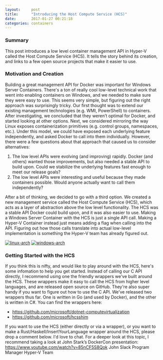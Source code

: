 ```yaml
---
layout:     post
title:      "Introducing the Host Compute Service (HCS)"
date:       2017-01-27 00:21:18
categories: containers
---
```

### Summary

This post introduces a low level container management API in Hyper-V called the Host Compute Service (HCS). It tells the story behind its creation, and links to a few open source projects that make it easier to use.

### Motivation and Creation

Building a great management API for Docker was important for Windows Server Containers. There's a ton of really cool low-level technical work that went into enabling containers on Windows, and we needed to make sure they were easy to use. This seems very simple, but figuring out the right approach was surprisingly tricky. Our first thought was to extend our existing management technologies (e.g. WMI, PowerShell) to containers. After investigating, we concluded that they weren’t optimal for Docker, and started looking at other options. Next, we considered mirroring the way Linux exposes containerization primitives (e.g. control groups, namespaces, etc.). Under this model, we could have exposed each underlying feature independently, and asked Docker to call into them individually. However, there were a few questions about that approach that caused us to consider alternatives: 

  1. The low level APIs were evolving (and improving) rapidly. Docker (and others) wanted those improvements, but also needed a stable API to build upon. Could we stabilize the underlying features fast enough to meet our release goals?
  2. The low level APIs were interesting and useful because they made containers possible. Would anyone actually want to call them independently?

After a bit of thinking, we decided to go with a third option. We created a new management service called the Host Compute Service (HCS), which acts as a layer of abstraction above the low level functionality. The HCS was a stable API Docker could build upon, and it was also easier to use. Making a Windows Server Container with the HCS is just a single API call. Making a Hyper-V Container instead just means adding a flag when calling into the API. Figuring out how those calls translate into actual low-level implementation is something the Hyper-V team has already figured out. 

[![linux-arch](https://msdnshared.blob.core.windows.net/media/2017/01/Linux-Arch-1024x698.png)](https://msdnshared.blob.core.windows.net/media/2017/01/Linux-Arch.png) [![windows-arch](https://msdnshared.blob.core.windows.net/media/2017/01/Windows-Arch2-1024x718.png)](https://msdnshared.blob.core.windows.net/media/2017/01/Windows-Arch2.png)

### Getting Started with the HCS

If you think this is nifty, and would like to play around with the HCS, here's some infomation to help you get started. Instead of calling our C API directly, I recommend using one the friendly wrappers we've built around the HCS. These wrappers make it easy to call the HCS from higher level languages, and are released open source on GitHub. They're also super handy if you want to figure out how to use the C API. We've released two wrappers thus far. One is written in Go (and used by Docker), and the other is written in C#. You can find the wrappers here: 

  * <https://github.com/microsoft/dotnet-computevirtualization>
  * <https://github.com/microsoft/hcsshim>

If you want to use the HCS (either directly or via a wrapper), or you want to make a Rust/Haskell/InsertYourLanguage wrapper around the HCS, please drop a comment below. I'd love to chat. For a deeper look at this topic, I recommend taking a look at John Stark’s DockerCon presentation: <https://www.youtube.com/watch?v=85nCF5S8Qok> John Slack Program Manager Hyper-V Team
